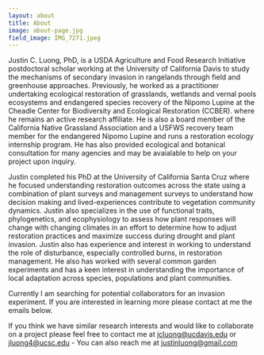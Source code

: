 ```yaml
---
layout: about
title: About
image: about-page.jpg
field_image: IMG_7271.jpeg
---
```

Justin C. Luong, PhD, is a USDA Agriculture and Food Research Initiative postdoctoral scholar working at the University of California Davis to study the mechanisms of secondary invasion in rangelands through field and greenhouse approaches. Previously, he worked as a  practitioner undertaking ecological restoration of grasslands, wetlands and vernal pools ecosystems and endangered species recovery of the Nipomo Lupine at the Cheadle Center for Biodiversity and Ecological Restoration (CCBER). where he remains an active research affiliate. He is also a board member of the California Native Grassland Association and a USFWS recovery team member for the endangered Nipomo Lupine and runs a restoration ecology internship program. He has also provided ecological and botanical consultation for many agencies and may be avaialable to help on your project upon inquiry.

Justin completed his PhD at the University of California Santa Cruz where he focused understanding restoration outcomes across the state using a combination of plant surveys and management surveys to understand how decision making and lived-experiences contribute to vegetation community dynamics. Justin also specializes in the use of functional traits, phylogenetics, and ecophysiology to assess how plant responses will change with changing climates in an effort to determine how to adjust restoration practices and maximize success during drought and plant invasion. Justin also has experience and interest in working to understand the role of disturbance, especially controlled burns, in restoration management. He also has worked with several common garden experiments and has a keen interest in understanding the importance of local adaptation across species, populations and plant communities. 

Currently I am searching for potential collaborators for an invasion experiment. If you are interested in learning more please contact at me the emails below.

If you think we have similar research interests and would like to collaborate on a project please feel free to contact me at jcluong@ucdavis.edu or jluong4@ucsc.edu - You can also reach me at justinluong@gmail.com
